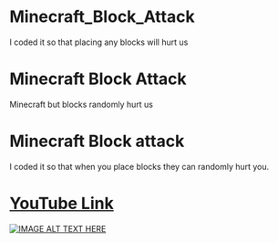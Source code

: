 # Minecraft_Block_Attack
I coded it so that placing any blocks will hurt us

# Minecraft Block Attack
Minecraft but blocks randomly hurt us

# Minecraft Block attack
I coded it so that when you place blocks they can randomly hurt you.
# [YouTube Link](https://youtu.be/OH1Z1v1FQnI)
[![IMAGE ALT TEXT HERE](http://i3.ytimg.com/vi/OH1Z1v1FQnI/hqdefault.jpg)](https://youtu.be/OH1Z1v1FQnI)
